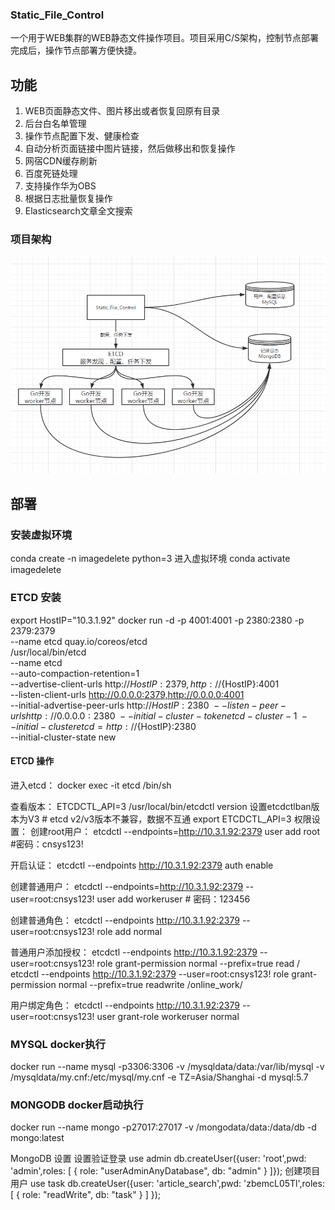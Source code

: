 ### Static_File_Control



一个用于WEB集群的WEB静态文件操作项目。项目采用C/S架构，控制节点部署完成后，操作节点部署方便快捷。



[相应操作节点项目]: https://github.com/caijinxu/img_worker



## 功能

1. WEB页面静态文件、图片移出或者恢复回原有目录
2. 后台白名单管理
3. 操作节点配置下发、健康检查
4. 自动分析页面链接中图片链接，然后做移出和恢复操作
5. 网宿CDN缓存刷新
6. 百度死链处理
7. 支持操作华为OBS
8. 根据日志批量恢复操作
9. Elasticsearch文章全文搜索



### 项目架构

![](.\readme.png)



## 部署

### 安装虚拟环境

conda create -n imagedelete python=3
进入虚拟环境
conda activate imagedelete

### ETCD 安装

export HostIP="10.3.1.92"
docker run -d  -p 4001:4001 -p 2380:2380 -p 2379:2379 \
--name etcd quay.io/coreos/etcd\
 /usr/local/bin/etcd \
 --name etcd \
 --auto-compaction-retention=1 \
 --advertise-client-urls http://${HostIP}:2379,http://${HostIP}:4001 \
 --listen-client-urls http://0.0.0.0:2379,http://0.0.0.0:4001 \
 --initial-advertise-peer-urls http://${HostIP}:2380 \
 --listen-peer-urls http://0.0.0.0:2380 \
 --initial-cluster-token etcd-cluster-1 \
 --initial-cluster etcd=http://${HostIP}:2380 \
 --initial-cluster-state new

#### ETCD 操作

进入etcd：
    docker exec -it etcd /bin/sh

查看版本：
    ETCDCTL_API=3 /usr/local/bin/etcdctl version
设置etcdctlban版本为V3 # etcd v2/v3版本不兼容，数据不互通
    export ETCDCTL_API=3
权限设置：
    创建root用户：
        etcdctl --endpoints=http://10.3.1.92:2379 user add root  #密码：cnsys123!

开启认证：
    etcdctl --endpoints http://10.3.1.92:2379  auth enable

创建普通用户：
    etcdctl --endpoints=http://10.3.1.92:2379 --user=root:cnsys123! user add workeruser # 密码：123456

创建普通角色：
    etcdctl --endpoints http://10.3.1.92:2379 --user=root:cnsys123! role add normal

普通用户添加授权：
    etcdctl --endpoints http://10.3.1.92:2379  --user=root:cnsys123!  role  grant-permission normal --prefix=true  read  /
    etcdctl --endpoints http://10.3.1.92:2379  --user=root:cnsys123!  role grant-permission normal  --prefix=true  readwrite /online_work/

用户绑定角色：
    etcdctl --endpoints http://10.3.1.92:2379 --user=root:cnsys123! user  grant-role workeruser normal



### MYSQL docker执行

docker run --name mysql -p3306:3306 -v /mysqldata/data:/var/lib/mysql -v /mysqldata/my.cnf:/etc/mysql/my.cnf -e TZ=Asia/Shanghai -d mysql:5.7

### MONGODB docker启动执行

docker run --name mongo -p27017:27017 -v /mongodata/data:/data/db   -d mongo:latest

MongoDB 设置
    设置验证登录
        use admin
        db.createUser({user: 'root',pwd: 'admin',roles: [ { role: "userAdminAnyDatabase", db: "admin" } ]});
    创建项目用户
        use task
        db.createUser({user: 'article_search',pwd: 'zbemcL05Tl',roles: [ { role: "readWrite", db: "task" } ] });





